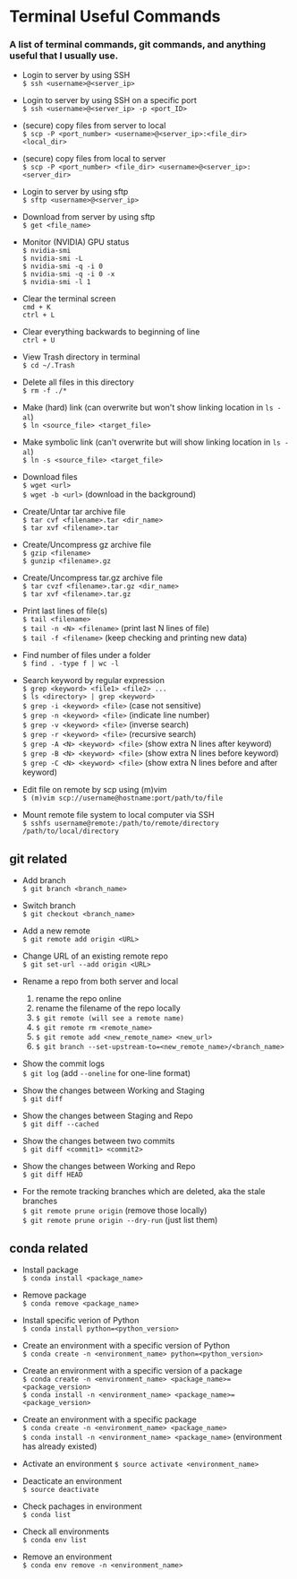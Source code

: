 # Terminal Useful Commands #
### A list of terminal commands, git commands, and anything useful that I usually use. ###

- Login to server by using SSH  
  ```$ ssh <username>@<server_ip>```

- Login to server by using SSH on a specific port  
  ```$ ssh <username>@<server_ip> -p <port_ID>```

- (secure) copy files from server to local  
  ```$ scp -P <port_number> <username>@<server_ip>:<file_dir> <local_dir>```
  
- (secure) copy files from local to server  
  ```$ scp -P <port_number> <file_dir> <username>@<server_ip>:<server_dir>```

- Login to server by using sftp  
  ```$ sftp <username>@<server_ip>```
  
- Download from server by using sftp  
  ```$ get <file_name>```

- Monitor (NVIDIA) GPU status  
  ```$ nvidia-smi```  
  ```$ nvidia-smi -L```  
  ```$ nvidia-smi -q -i 0```  
  ```$ nvidia-smi -q -i 0 -x```  
  ```$ nvidia-smi -l 1```

- Clear the terminal screen  
  ```cmd + K```  
  ```ctrl + L```  

- Clear everything backwards to beginning of line  
  ```ctrl + U```

- View Trash directory in terminal  
  ```$ cd ~/.Trash```

- Delete all files in this directory  
  ```$ rm -f ./*```

- Make (hard) link (can overwrite but won't show linking location in ```ls -al```)  
  ```$ ln <source_file> <target_file>```

- Make symbolic link (can't overwrite but will show linking location in ```ls -al```)  
  ```$ ln -s <source_file> <target_file>```

- Download files  
  ```$ wget <url>```  
  ```$ wget -b <url>``` (download in the background)

- Create/Untar tar archive file  
  ```$ tar cvf <filename>.tar <dir_name>```  
  ```$ tar xvf <filename>.tar```

- Create/Uncompress gz archive file  
  ```$ gzip <filename>```  
  ```$ gunzip <filename>.gz```

- Create/Uncompress tar.gz archive file  
  ```$ tar cvzf <filename>.tar.gz <dir_name>```  
  ```$ tar xvf <filename>.tar.gz```

- Print last lines of file(s)  
  ```$ tail <filename>```  
  ```$ tail -n <N> <filename>``` (print last N lines of file)  
  ```$ tail -f <filename>``` (keep checking and printing new data)

- Find number of files under a folder  
  ```$ find . -type f | wc -l```

- Search keyword by regular expression  
  ```$ grep <keyword> <file1> <file2> ...```  
  ```$ ls <directory> | grep <keyword>```  
  ```$ grep -i <keyword> <file>``` (case not sensitive)  
  ```$ grep -n <keyword> <file>``` (indicate line number)  
  ```$ grep -v <keyword> <file>``` (inverse search)  
  ```$ grep -r <keyword> <file>``` (recursive search)  
  ```$ grep -A <N> <keyword> <file>``` (show extra N lines after keyword)  
  ```$ grep -B <N> <keyword> <file>``` (show extra N lines before keyword)  
  ```$ grep -C <N> <keyword> <file>``` (show extra N lines before and after keyword)  

- Edit file on remote by scp using (m)vim  
  ```$ (m)vim scp://username@hostname:port/path/to/file```

- Mount remote file system to local computer via SSH  
  ```$ sshfs username@remote:/path/to/remote/directory /path/to/local/directory```

## git related ##

- Add branch  
  ```$ git branch <branch_name>```

- Switch branch  
  ```$ git checkout <branch_name>```

- Add a new remote  
  ```$ git remote add origin <URL>```

- Change URL of an existing remote repo  
  ```$ git set-url --add origin <URL>```

- Rename a repo from both server and local  
  1. rename the repo online  
  2. rename the filename of the repo locally  
  3. ```$ git remote (will see a remote name)```  
  4. ```$ git remote rm <remote_name>```  
  5. ```$ git remote add <new_remote_name> <new_url>```  
  6. ```$ git branch --set-upstream-to=<new_remote_name>/<branch_name>```

- Show the commit logs  
	```$ git log``` (add ```--oneline``` for one-line format)

- Show the changes between Working and Staging  
	```$ git diff```

- Show the changes between Staging and Repo  
	```$ git diff --cached```

- Show the changes between two commits  
	```$ git diff <commit1> <commit2>```

- Show the changes between Working and Repo  
	```$ git diff HEAD```

- For the remote tracking branches which are deleted, aka the stale branches  
	```$ git remote prune origin``` (remove those locally)  
	```$ git remote prune origin --dry-run``` (just list them)

## conda related ##

- Install package  
  ```$ conda install <package_name>```

- Remove package  
  ```$ conda remove <package_name>```

- Install specific verion of Python  
  ```$ conda install python=<python_version>```

- Create an environment with a specific version of Python  
  ```$ conda create -n <environment_name> python=<python_version>```

- Create an environment with a specific version of a package  
  ```$ conda create -n <environment_name> <package_name>=<package_version>```  
  ```$ conda install -n <environment_name> <package_name>=<package_version>```
  
- Create an environment with a specific package  
  ```$ conda create -n <environment_name> <package_name>```  
  ```$ conda install -n <environment_name> <package_name>``` (environment has already existed)
  
- Activate an environment 
  ```$ source activate <environment_name>```

- Deacticate an environment  
  ```$ source deactivate```

- Check pachages in environment  
  ```$ conda list```

- Check all environments  
  ```$ conda env list```

- Remove an environment  
  ```$ conda env remove -n <environment_name>```
